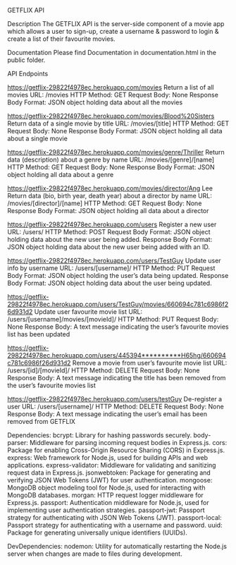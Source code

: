 GETFLIX API

Description
The GETFLIX API is the server-side component of a movie app which allows a user to sign-up,
create a username & password to login & create a list of their favourite movies.


Documentation
Please find Documentation in documentation.html in the public folder.


API Endpoints

https://getflix-29822f4978ec.herokuapp.com/movies
Return a list of all movies
URL: /movies
HTTP Method: GET
Request Body: None
Response Body Format: JSON object holding data about all the movies

https://getflix-29822f4978ec.herokuapp.com/movies/Blood%20Sisters
Return data of a single movie by title
URL: /movies/[title]
HTTP Method: GET
Request Body: None
Response Body Format: JSON object holding all data about a single movie

https://getflix-29822f4978ec.herokuapp.com/movies/genre/Thriller
Return data (description) about a genre by name
URL: /movies/[genre]/[name]
HTTP Method: GET
Request Body: None
Response Body Format: JSON object holding all data about a genre

https://getflix-29822f4978ec.herokuapp.com/movies/director/Ang Lee
Return data (bio, birth year, death year) about a director by name
URL: /movies/[director]/[name]
HTTP Method: GET
Request Body: None
Response Body Format: JSON object holding all data about a director

https://getflix-29822f4978ec.herokuapp.com/users
Register a new user
URL: /users/
HTTP Method: POST
Request Body Format: JSON object holding data about the new user being added.
Response Body Format: JSON object holding data about the new user being added with an ID.

https://getflix-29822f4978ec.herokuapp.com/users/TestGuy
Update user info by username
URL: /users/[username]/
HTTP Method: PUT
Request Body Format: JSON object holding the user’s data being updated.
Response Body Format: JSON object holding data about the user being updated.

https://getflix-29822f4978ec.herokuapp.com/users/TestGuy/movies/660694c781c6986f26d931d2
Update user favourite movie list
URL: /users/[username]/movies/[movieId]/
HTTP Method: PUT
Request Body: None
Response Body: A text message indicating the user’s favourite movies list has been updated

https://getflix-29822f4978ec.herokuapp.com/users/445394**********H65hg/660694c781c6986f26d931d2
Remove a movie from user’s favourite movie list
URL: /users/[id]/[movieId]/
HTTP Method: DELETE
Request Body: None
Response Body: A text message indicating the title has been removed from the user’s favourite movies list

https://getflix-29822f4978ec.herokuapp.com/users/testGuy
De-register a user
URL: /users/[username]/
HTTP Method: DELETE
Request Body: None
Response Body: A text message indicating the user’s email has been removed from GETFLIX


Dependencies:
bcrypt: Library for hashing passwords securely.
body-parser: Middleware for parsing incoming request bodies in Express.js.
cors: Package for enabling Cross-Origin Resource Sharing (CORS) in Express.js.
express: Web framework for Node.js, used for building APIs and web applications.
express-validator: Middleware for validating and sanitizing request data in Express.js.
jsonwebtoken: Package for generating and verifying JSON Web Tokens (JWT) for user authentication.
mongoose: MongoDB object modeling tool for Node.js, used for interacting with MongoDB databases.
morgan: HTTP request logger middleware for Express.js.
passport: Authentication middleware for Node.js, used for implementing user authentication strategies.
passport-jwt: Passport strategy for authenticating with JSON Web Tokens (JWT).
passport-local: Passport strategy for authenticating with a username and password.
uuid: Package for generating universally unique identifiers (UUIDs).

DevDependencies:
nodemon: Utility for automatically restarting the Node.js server when changes are made to files during development.

